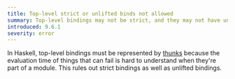 ```yaml
---
title: Top-level strict or unlifted binds not allowed
summary: Top-level bindings may not be strict, and they may not have unlifted types.
introduced: 9.6.1
severity: error
---
```


In Haskell, top-level bindings must be represented by [thunks](https://wiki.haskell.org/Thunk) because the evaluation time of things that can fail is hard to understand when they're part of a module. This rules out strict bindings as well as unlifted bindings.
